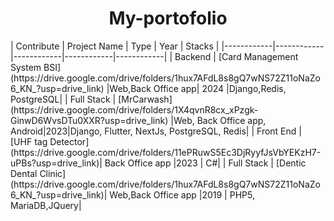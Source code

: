

<h1 align="center">My-portofolio</h1>
| Contribute  | Project Name   |  Type | Year | Stacks |
|------------|------------|------------|------------|------------|
| Backend | [Card Management System BSI](https://drive.google.com/drive/folders/1hux7AFdL8s8gQ7wNS72Z11oNaZo6_KN_?usp=drive_link) |Web,Back Office app| 2024 |Django,Redis, PostgreSQL|
| Full Stack | [MrCarwash](https://drive.google.com/drive/folders/1X4qvnR8cx_xPzgk-GinwD6WvsDTu0XXR?usp=drive_link) |Web, Back Office app, Android|2023|Django, Flutter, NextJs, PostgreSQL, Redis|
| Front End | [UHF tag Detector](https://drive.google.com/drive/folders/11ePRuwS5Ec3DjRyyfJsVbYEKzH7-uPBs?usp=drive_link)| Back Office app |2023 | C#|
| Full Stack | [Dentic Dental Clinic](https://drive.google.com/drive/folders/1hux7AFdL8s8gQ7wNS72Z11oNaZo6_KN_?usp=drive_link)| Web,Back Office app |2019 | PHP5, MariaDB,JQuery|


